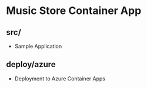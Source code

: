 
# Music Store Container App

## src/
 - Sample Application

## deploy/azure
 - Deployment to Azure Container Apps

